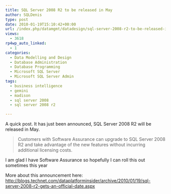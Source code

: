 ```yaml
---
title: SQL Server 2008 R2 to be released in May
author: SQLDenis
type: post
date: 2010-01-19T15:10:42+00:00
url: /index.php/datamgmt/datadesign/sql-server-2008-r2-to-be-released-in-may/
views:
  - 3618
rp4wp_auto_linked:
  - 1
categories:
  - Data Modelling and Design
  - Database Administration
  - Database Programming
  - Microsoft SQL Server
  - Microsoft SQL Server Admin
tags:
  - business intelligence
  - gemini
  - madison
  - sql server 2008
  - sql server 2008 r2

---
```

A quick post. It has just been announced, SQL Server 2008 R2 will be released in May.

> Customers with Software Assurance can upgrade to SQL Server 2008 R2 and take advantage of the new features without incurring additional licensing costs.

I am glad I have Software Assurance so hopefully I can roll this out sometimes this year

More about this announcement here: http://blogs.technet.com/dataplatforminsider/archive/2010/01/19/sql-server-2008-r2-gets-an-official-date.aspx